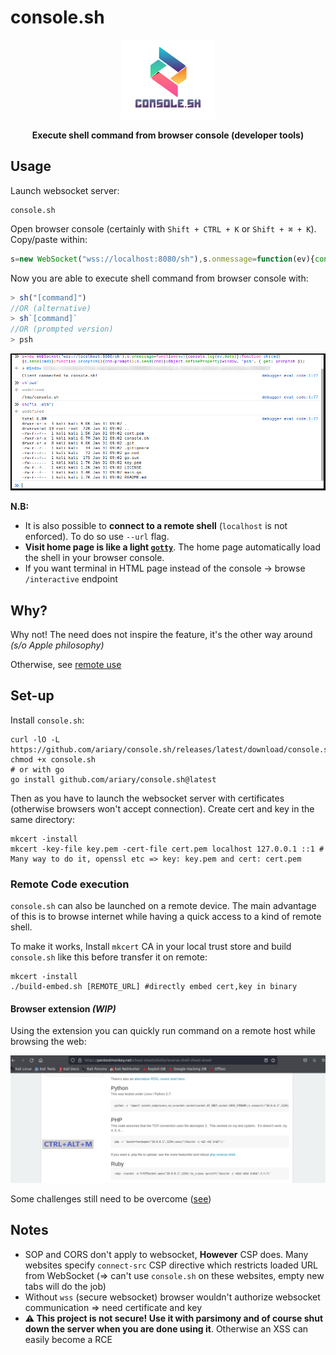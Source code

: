 # console.sh

<div align=center>
<img src=./img/logo.png width=150>


  <b>Execute shell command from browser console (developer tools)</b>
</div>


## Usage

Launch websocket server:
```shell
console.sh
```

Open browser console (certainly with `Shift + CTRL + K` or `Shift + ⌘ + K`). Copy/paste within:
```javascript
s=new WebSocket("wss://localhost:8080/sh"),s.onmessage=function(ev){console.log(ev.data)};function sh(cmd){s.send(cmd)};function promptsh(){cmd=prompt();s.send(cmd)};Object.defineProperty(window, 'psh', { get: promptsh });
```


Now you are able to execute shell command from browser console with:
```javascript
> sh("[command]")
//OR (alternative)
> sh`[command]`
//OR (prompted version)
> psh
```
<div align=center><img src=./console.sh.png></div>

**N.B:** 
* It is also possible to **connect to a remote shell** (`localhost` is not enforced). To do so use `--url` flag. 
* **Visit home page is like a light [`gotty`](https://github.com/yudai/gotty)**. The home page automatically load the shell in your browser console.
* If you want terminal in HTML page instead of the console -> browse `/interactive` endpoint


## Why?

Why not! The need does not inspire the feature, it's the other way around *(s/o Apple philosophy)*

Otherwise, see [remote use](#remote-code-execution)

## Set-up

Install `console.sh`:
```shell
curl -lO -L https://github.com/ariary/console.sh/releases/latest/download/console.sh
chmod +x console.sh
# or with go
go install github.com/ariary/console.sh@latest
```

Then as you have to launch the websocket server with certificates (otherwise browsers won't accept connection). Create cert and key in the same directory:
```shell
mkcert -install
mkcert -key-file key.pem -cert-file cert.pem localhost 127.0.0.1 ::1 # Many way to do it, openssl etc => key: key.pem and cert: cert.pem
```

### Remote Code execution

`console.sh` can also be launched on a remote device. The main advantage of this is to browse internet while having a quick access to a kind of remote shell.

To make it works, Install `mkcert` CA in your local trust store and build `console.sh` like this before transfer it on remote:
```shell
mkcert -install
./build-embed.sh [REMOTE_URL] #directly embed cert,key in binary
```

#### Browser extension ***(WIP)***

Using the extension you can quickly run command on a remote host while browsing the web:

<img src=./img/console.sh_extension.gif width=800>

Some challenges still need to be overcome ([see](https://github.com/ariary/console.sh/issues/1))
## Notes
* SOP and CORS don't apply to websocket, **However** CSP does. Many websites specify `connect-src` CSP directive which restricts loaded URL from WebSocket (⇒ can't use `console.sh` on these websites, empty new tabs will do the job)
* Without `wss` (secure websocket) browser wouldn't authorize websocket communication ⇒ need certificate and key
* **⚠️ This project is not secure! Use it with parsimony and of course shut down the server when you are done using it**. Otherwise an XSS can easily become a RCE
